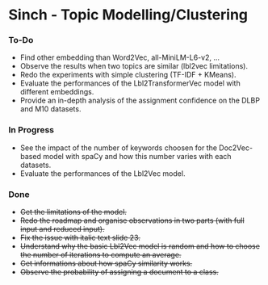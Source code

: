# Sinch - Topic Modelling/Clustering

### To-Do

- Find other embedding than Word2Vec, all-MiniLM-L6-v2, ...
- Observe the results when two topics are similar (lbl2vec limitations).
- Redo the experiments with simple clustering (TF-IDF + KMeans).
- Evaluate the performances of the Lbl2TransformerVec model with different embeddings.
- Provide an in-depth analysis of the assignment confidence on the DLBP and M10 datasets.

### In Progress

- See the impact of the number of keywords choosen for the Doc2Vec-based model with spaCy and how this number varies with each datasets.
- Evaluate the performances of the Lbl2Vec model.

### Done

- ~~Get the limitations of the model.~~
- ~~Redo the roadmap and organise observations in two parts (with full input and reduced input).~~
- ~~Fix the issue with italic text slide 23.~~
- ~~Understand why the basic Lbl2Vec model is random and how to choose the number of iterations to compute an average.~~
- ~~Get informations about how spaCy similarity works.~~
- ~~Observe the probability of assigning a document to a class.~~
